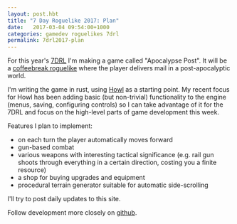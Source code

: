 ```yaml
---
layout: post.hbt
title: "7 Day Roguelike 2017: Plan"
date:   2017-03-04 09:54:00+1000
categories: gamedev roguelikes 7drl
permalink: 7drl2017-plan
---
```


For this year's [7DRL](http://7drl.roguetemple.com/) I'm making a game called
"Apocalypse Post". It will be a [coffeebreak
roguelike](http://www.roguebasin.com/index.php?title=Category:Coffeebreak_roguelikes)
where the player delivers mail in a post-apocalyptic world.

I'm writing the game in rust, using [Howl](https://github.com/stevebob/howl) as
a starting point. My recent focus for Howl has been adding basic (but
non-trivial) functionality to the engine (menus, saving, configuring controls)
so I can take advantage of it for the 7DRL and focus on the high-level parts of
game development this week.

Features I plan to implement:
 - on each turn the player automatically moves forward
 - gun-based combat
 - various weapons with interesting tactical significance (e.g. rail gun shoots
   through everything in a certain direction, costing you a finite resource)
 - a shop for buying upgrades and equipment
 - procedural terrain generator suitable for automatic side-scrolling

I'll try to post daily updates to this site.

Follow development more closely on
[github](https://github.com/stevebob/apocalypse-post).
